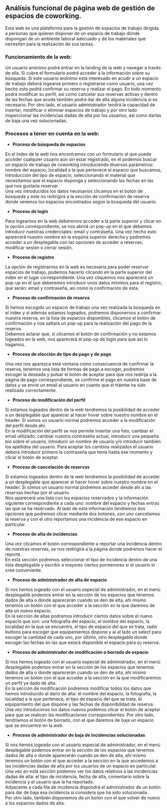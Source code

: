 ## Análisis funcional de página web de gestión de espacios de coworking.
Esta web es una plataforma para la gestión de espacios de trabajo dirigida a personas que quieren disponer de un espacio de trabajo dónde dispongan de un ambiente laboral adecuado y de los materiales que necesiten para la realización de sus tareas.
### Funcionamiento de la web:
Un usuario anónimo podrá entrar en la landing de la web y navegar a través de ella. Si cubre el formulario podrá acceder a la información sobre su búsqueda. Si este usuario anónimo está interesado en acudir a un espacio de trabajo deberá logearse primero o registrarse como usuario, una vez hecho esto podrá confirmar su reserva y realizar el pago. En todo momento podrá modificar su perfil, así como cancelar sus reservas activas y dentro de las fechas que acuda también podrá dar de alta alguna incidencia si es necesario. Por otro lado, el usuario administrador tendrá la capacidad de insertar, modificar o eliminar espacios de trabajo y por otro lado inspeccionar las incidencias dadas de alta por los usuarios, así como darlas de baja una vez solucionadas.
### Procesos a tener en cuenta en la web:
* **Proceso de búsqueda de espacios**

En el índex de la web nos encontramos con un formulario al que puede acceder cualquier usuario aún sin estar registrado, en él podemos buscar un espacio de trabajo de coworking introduciendo diversos parámetros: nombre del espacio, localidad a la que pertenece el espacio que buscamos, introducción del tipo de espacio, seleccionando el material que necesitamos que el espacio disponga y seleccionando las fechas en las que nos gustaría reservar.  
Una vez introducidos los datos necesarios clicamos en el botón de búsqueda y este no redirigirá a la sección de confirmación de reserva donde veremos los espacios encontrados según la búsqueda del usuario.

* **Proceso de login**

Para logearnos en la web deberemos acceder a la parte superior y clicar en la opción correspondiente, se nos abrirá un pop-up en el que debemos introducir nuestras credenciales: email y contraseña. Una vez hecho esto aparecerá nuestro nombre en la esquina superior derecha y podremos acceder a un desplegable con las opciones de acceder a reservas, modificar sesión o cerrar sesión.

* **Proceso de registro**

La opción de registrarnos en la web es necesaria para poder reservar espacios de trabajo, podemos hacerlo clicando en la parte superior del índex en el lugar correspondiente. Una vez cliquemos nos aparecerá un pop-up en el que deberemos introducir unos datos mínimos para el registro, que serán: email y contraseña, así como la confirmación de esta.


* **Proceso de confirmación de reserva**

Si hemos escogido un espacio de trabajo una vez realizada la búsqueda en el índex y si además estamos logeados, podremos disponernos a confirmar nuestra reserva, en la lista de espacios disponibles, clicamos el botón de confirmación y nos saltará un pop-up para la realización del pago de la reserva.  
Debemos aclarar que, si clicamos el botón de confirmación y no estamos logeados en la web, nos aparecerá el pop-up de login para que así lo hagamos.

* **Proceso de elección de tipo de pago y de pago**

Una vez nos aparezca está ventana como consecuencia de confirmar la reserva, tenemos una lista de formas de pago a escoger, podremos escoger la deseada y pulsar el botón de aceptar para que nos redirija a la página de pago correspondiente, se confirme el pago en nuestra base de datos y se envíe un email al usuario en cuanto que el trámite ha sido realizado correctamente.

* **Proceso de modificación del perfil**

Si estamos logeados dentro de la web tendremos la posibilidad de acceder a un desplegable que aparecer al hacer hover sobre nuestro nombre en el header. Si somos un usuario normal podremos acceder a la modificación del perfil desde ahí.  
En la modificación del perfil se nos permite insertar una foto, cambiar el email utilizado, cambiar nuestra contraseña actual, introducir una pequeña bio sobre el usuario, introducir un nombre de usuario y/o introducir también los apellidos del usuario. 
Para aceptar los cambios realizados el usuario deberá introducir primero la contraseña que tenía hasta ese momento y clicar el botón de aceptar.

* **Proceso de cancelación de reservas**

Si estamos logeados dentro de la web tendremos la posibilidad de acceder a un desplegable que aparecer al hacer hover sobre nuestro nombre en el header. Si somos un usuario normal podremos acceder desde ahí a las reservas hechas por el usuario.  
Nos aparecerá una lista con los espacios reservados y la información siguiente correspondiente a cada uno: nombre del espacio y fechas entras las que se ha reservado. Al lado de esta información tendremos dos opciones que podremos clicar mediante dos botones, con uno cancelamos la reserva y con el otro reportamos una incidencia de ese espacio en particular.

* **Proceso de alta de incidencias**

Una vez clicamos el botón correspondiente a reportar una incidencia dentro de nuestras reservas, se nos redirigirá a la página donde podremos hacer el reporte.  
En esta sección podremos seleccionar el tipo de incidencia dentro de una lista desplegable y escribir a mayores ciertos pormenores si el usuario lo cree conveniente.

* **Proceso de administrador de alta de espacio**

Si nos hemos logeado con el usuario especial de administrador, en el menú desplegable podemos entrar en la sección de los espacios que tenemos dados de alta o donde aparecerán cuando se den de alta, ahí mismo tenemos un botón con el que acceder a la sección en la que daremos de alta un nuevo espacio.  
En la sección de altas podremos introducir ciertos datos sobre el nuevo espacio que son: una fotografía del espacio, el nombre del espacio, la localidad en la que se encuentra, el tipo de espacio del que se trata, radio buttons para escoger que equipamientos dispone y al al lado un select para escoger la cantidad de cada uno, por último, otro desplegable donde escoger las fechas en las que estará disponible el espacio para su reserva.

* **Proceso de administrador de modificación o borrado de espacio**

Si nos hemos logeado con el usuario especial de administrador, en el menú desplegable podemos entrar en la sección de los espacios que tenemos dados de alta o donde aparecerán cuando se den de alta, ahí mismo tenemos un botón con el que acceder a la sección en la que modificaremos un perfil ya dado de alta.    
En la sección de modificación podremos modificar todos los datos que hemos introducido al darlo de alta: el nombre del espacio, la fotografía, la localidad a la que pertenece, el tipo de espacio del que se trata, el equipamiento del que dispone y las fechas de disponibilidad de reserva.  
Una vez introducimos los datos nuevos podemos clicar el botón de aceptar para que se realicen las modificaciones correspondientes.
Por otro lado, tendríamos el botón de borrado, con el que daremos de baja un espacio que se encuentre en la web.

* **Proceso de administrador de baja de incidencias solucionadas**

Si nos hemos logeado con el usuario especial de administrador, en el menú desplegable podemos entrar en la sección de los espacios que tenemos dados de alta o donde aparecerán cuando se den de alta, ahí mismo tenemos un botón con el que acceder a la sección en la que accedemos a las incidencias dadas de alta por los usuarios de un espacio en particular.
Una vez en está sección podemos ver los datos relativos a las incidencias dadas de alta: el tipo de incidencia, fecha de alta, comentario sobre la incidencia y el usuario que la ha reportado.  
Adyacente a cada fila de incidencia dispondrá el administrador de un botón para dar de baja esa incidencia si considera que ha sido solucionada.  
Por otro lado, también disponemos de un botón con el que volver de nuevo a los espacios dados de alta.
